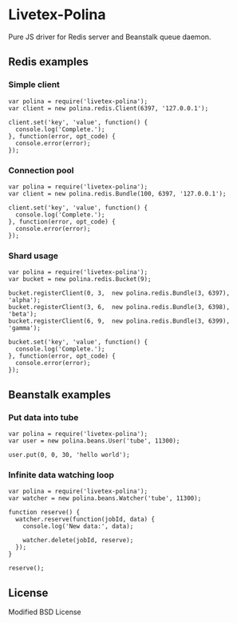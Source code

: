 # Livetex-Polina

Pure JS driver for Redis server and Beanstalk queue daemon.


## Redis examples

### Simple client

    var polina = require('livetex-polina');
    var client = new polina.redis.Client(6397, '127.0.0.1');

    client.set('key', 'value', function() {
      console.log('Complete.');
    }, function(error, opt_code) {
      console.error(error);
    });


### Connection pool

    var polina = require('livetex-polina');
    var client = new polina.redis.Bundle(100, 6397, '127.0.0.1');

    client.set('key', 'value', function() {
      console.log('Complete.');
    }, function(error, opt_code) {
      console.error(error);
    });


### Shard usage

    var polina = require('livetex-polina');
    var bucket = new polina.redis.Bucket(9);

    bucket.registerClient(0, 3,  new polina.redis.Bundle(3, 6397), 'alpha');
    bucket.registerClient(3, 6,  new polina.redis.Bundle(3, 6398), 'beta');
    bucket.registerClient(6, 9,  new polina.redis.Bundle(3, 6399), 'gamma');

    bucket.set('key', 'value', function() {
      console.log('Complete.');
    }, function(error, opt_code) {
      console.error(error);
    });


## Beanstalk examples

### Put data into tube

    var polina = require('livetex-polina');
    var user = new polina.beans.User('tube', 11300);

    user.put(0, 0, 30, 'hello world');


### Infinite data watching loop 

    var polina = require('livetex-polina');
    var watcher = new polina.beans.Watcher('tube', 11300);

    function reserve() {
      watcher.reserve(function(jobId, data) {
        console.log('New data:', data);

        watcher.delete(jobId, reserve);
      });
    }

    reserve();

## License

Modified BSD License
